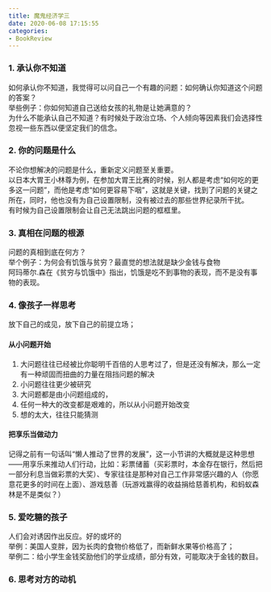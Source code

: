 ```yaml
---
title: 魔鬼经济学三 
date: 2020-06-08 17:15:55
categories:
- BookReview
---
```

### 1. 承认你不知道
如何承认你不知道，我觉得可以问自己一个有趣的问题：如何确认你知道这个问题的答案？  
举些例子：你如何知道自己送给女孩的礼物是让她满意的？  
为什么不能承认自己不知道？有时候处于政治立场、个人倾向等因素我们会选择性忽视一些东西以便坚定我们的信念。


### 2. 你的问题是什么
不论你想解决的问题是什么，重新定义问题至关重要。  
以日本大胃王小林尊为例，在参加大胃王比赛的时候，别人都是考虑“如何吃的更多这一问题”，而他是考虑“如何更容易下咽”，这就是关键，找到了问题的关键之所在，同时，他也没有为自己设置限制，没有被过去的那些世界纪录所干扰。  
有时候为自己设置限制会让自己无法跳出问题的框框里。

### 3. 真相在问题的根源
问题的真相到底在何方？  
举个例子：为何会有饥饿与贫穷？最直觉的想法就是缺少金钱与食物  
阿玛蒂尔.森在《贫穷与饥饿中》指出，饥饿是吃不到事物的表现，而不是没有事物的表现。

### 4. 像孩子一样思考
放下自己的成见，放下自己的前提立场；

#### 从小问题开始
1. 大问题往往已经被比你聪明千百倍的人思考过了，但是还没有解决，那么一定有一种顽固而扭曲的力量在阻挡问题的解决
2. 小问题往往更少被研究
3. 大问题都是由小问题组成的，
4. 任何一种大的改变都是艰难的，所以从小问题开始改变
5. 想的太大，往往只能猜测

#### 把享乐当做动力
记得之前有一句话叫“懒人推动了世界的发展”，这一小节讲的大概就是这种思想——用享乐来推动人们行动，比如：彩票储蓄（买彩票时，本金存在银行，然后把一部分利息当做彩票的大奖）、专家往往是那种对自己工作非常感兴趣的人（你愿意花更多的时间在上面）、游戏慈善（玩游戏赢得的收益捐给慈善机构，和蚂蚁森林是不是类似？）

### 5. 爱吃糖的孩子
人们会对诱因作出反应。好的或坏的  
举例：美国人变胖，因为长肉的食物价格低了，而新鲜水果等价格高了；  
举例二：给小学生金钱奖励他们的学业成绩，部分有效，可能取决于金钱的数目。

### 6. 思考对方的动机
